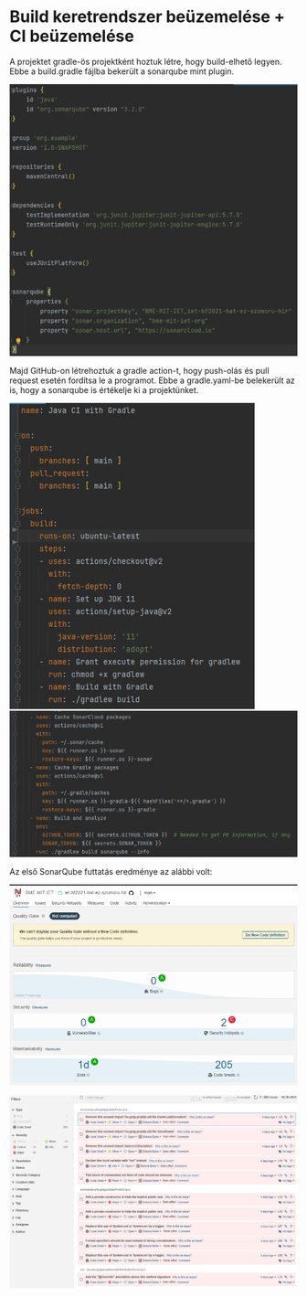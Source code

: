 # Build keretrendszer beüzemelése + CI beüzemelése

A projektet gradle-ös projektként hoztuk létre, hogy build-elhető legyen. Ebbe a build.gradle fájlba bekerült a sonarqube mint plugin.

![](figure/gradle.png)

Majd GitHub-on létrehoztuk a gradle action-t, hogy push-olás és pull request esetén fordítsa le a programot. Ebbe a gradle.yaml-be belekerült az is, hogy a sonarqube is értékelje ki a projektünket.

![](figure/gradleyaml1.png)
![](figure/gradleyaml2.png)

Az első SonarQube futtatás eredménye az alábbi volt:

![](figure/sonarcloud_overview.png)

![](figure/sonacloud_issues.png)

